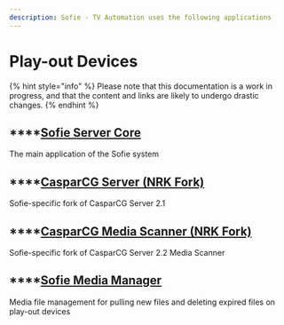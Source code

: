 ```yaml
---
description: Sofie - TV Automation uses the following applications
---
```


# Play-out Devices

{% hint style="info" %}
Please note that this documentation is a work in progress, and that the content and links are likely to undergo drastic changes.
{% endhint %}

## \*\*\*\*[**Sofie Server Core**](../sofie-server-core.md)

The main application of the Sofie system

## \*\*\*\*[**CasparCG Server** \(NRK Fork\)](../../installation/casparcg-server-installation.md)

Sofie-specific fork of CasparCG Server 2.1

## \*\*\*\*[**CasparCG Media Scanner** \(NRK Fork\)](casparcg-media-scanner-nrk-fork.md)

Sofie-specific fork of CasparCG Server 2.2 Media Scanner

## \*\*\*\*[**Sofie Media Manager**](../sofie-media-manager.md)

Media file management for pulling new files and deleting expired files on play-out devices

